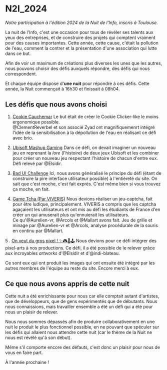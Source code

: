 # N2I_2024
_Notre participation à l'édition 2024 de la Nuit de l'Info, inscris à Toulouse._

La nuit de l'Info, c'est une occasion pour tous de révéler ses talents aux yeux des entreprises, et de construire des projets qui comptent vraiment pour des causes importantes.
Cette année, cette cause, c'était la pollution de l'eau, comment la contrer et la présentation d'une association qui lutte dans ce but.

Afin de voir un maximum de créations plus diverses les unes que les autres, nous pouvons choisir des défis auxquels répondre, des défis qui nous correspondent.

Et chaque équipe dispose d'**une nuit** pour répondre à ces défis. Cette année, la Nuit commençait à 16h30 et finissait à 08h04.

## Les défis que nous avons choisi

1. [Cookie Cauchemar](https://www.nuitdelinfo.com/inscription/defis/430)
Le but était de créer le Cookie Clicker-like le moins ergonomique possible.<br>
@ClementReverbel et son associé Zyad ont magnifiquemenrt intégré l'idée de la sensibilisation à la dépollution de l'eau en réalisant ce défi avec brio.

2. [Ubisoft Mashup Gaming](https://www.nuitdelinfo.com/inscription/defis/435)
Dans ce défi, on devait imaginer un nouveau jeu en reprenant la _lore_ (l'histoire) de deux jeux Ubisoft et les combiner pour créer un nouveau jeu respectant l'histoire de chacun d'entre eux. Défi relevé par @Elsidir.

3. [Bad UI Challenge](https://www.nuitdelinfo.com/inscription/defis/438)
Ici, nous avons généralisé le principe du défi (étant de construire la pire interface utilisateur possible) à l'entièreté du site. On sait que c'est moche, c'est fait exprès. C'est même bien si vous trouvez ça moche, en fait.

4. [Game Tcha (Par VIVERIS)](https://www.nuitdelinfo.com/inscription/defis/443)
Nous devions réaliser un jeu-captcha, fait pour être ludique, principalement. VIVERIS a compris que les captcha agaçaient les utilisateurs et ont mis au défi les étudiants de France d'en créer un qui amuserait plus qu'ennuierait les utilisateurs.<br>
Ce qu'@Aurelien-vr, @Arcols et @Mallart avons fait. Jeu de grille et minage par @Aurelien-vr et @Arcols, analyse procédurale de la souris en continu par @Mallart.<br>

5 . [On veut du gros pixel ! ✨🎮👾🕹️](https://www.nuitdelinfo.com/inscription/defis/453)
Nous devions pour ce défi intégrer des pixel-arts à nos productions. Ce défi, il a été possible de le relever grâce aux incroyables _artworks_ d'@Elsidir et d'@indi-blateau.

Ce sont eux qui ont produit les images qui ont ensuite été intégré par les autres membres de l'équipe au reste du site. Encore merci à eux.

## Ce que nous avons appris de cette nuit
Cette nuit a été enrichissante pour nous car elle comptait autant d'artistes, que de développeurs, que de gens expérimentés que de débutants. Nous nous connaissions, mais travailler ensemble a été un défi qui a été pour nous un plaisir de relever.

Nous nous sommes dépassés afin de produire collaborativement en une nuit le produit le plus fonctionnel possible, en ne pouvant que spéculer sur les défis qui allaient nous attendre cette nuit (car le thème de la Nuit ne nous est révélé qu'à son début).

Même s'il comporte encore des défauts, c'est donc un plaisir pour nous de vous en faire part.

À l'année prochaine !

